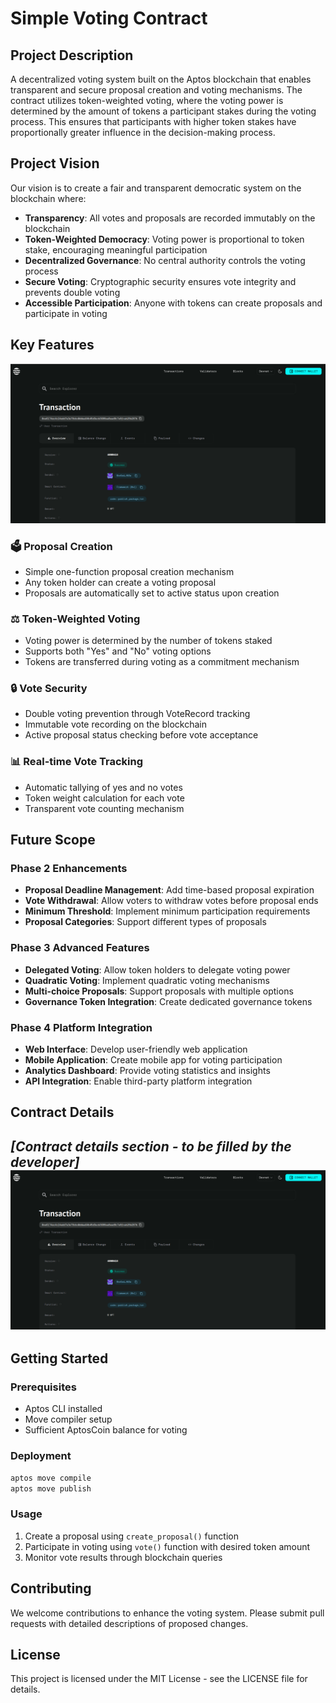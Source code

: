 # Simple Voting Contract

## Project Description

A decentralized voting system built on the Aptos blockchain that enables transparent and secure proposal creation and voting mechanisms. The contract utilizes token-weighted voting, where the voting power is determined by the amount of tokens a participant stakes during the voting process. This ensures that participants with higher token stakes have proportionally greater influence in the decision-making process.

## Project Vision

Our vision is to create a fair and transparent democratic system on the blockchain where:

- **Transparency**: All votes and proposals are recorded immutably on the blockchain
- **Token-Weighted Democracy**: Voting power is proportional to token stake, encouraging meaningful participation
- **Decentralized Governance**: No central authority controls the voting process
- **Secure Voting**: Cryptographic security ensures vote integrity and prevents double voting
- **Accessible Participation**: Anyone with tokens can create proposals and participate in voting

## Key Features
![Voting System Features](image.png)

### 🗳️ **Proposal Creation**
- Simple one-function proposal creation mechanism
- Any token holder can create a voting proposal
- Proposals are automatically set to active status upon creation

### ⚖️ **Token-Weighted Voting**
- Voting power is determined by the number of tokens staked
- Supports both "Yes" and "No" voting options
- Tokens are transferred during voting as a commitment mechanism

### 🔒 **Vote Security**
- Double voting prevention through VoteRecord tracking
- Immutable vote recording on the blockchain
- Active proposal status checking before vote acceptance

### 📊 **Real-time Vote Tracking**
- Automatic tallying of yes and no votes
- Token weight calculation for each vote
- Transparent vote counting mechanism

## Future Scope

### Phase 2 Enhancements
- **Proposal Deadline Management**: Add time-based proposal expiration
- **Vote Withdrawal**: Allow voters to withdraw votes before proposal ends
- **Minimum Threshold**: Implement minimum participation requirements
- **Proposal Categories**: Support different types of proposals

### Phase 3 Advanced Features
- **Delegated Voting**: Allow token holders to delegate voting power
- **Quadratic Voting**: Implement quadratic voting mechanisms
- **Multi-choice Proposals**: Support proposals with multiple options
- **Governance Token Integration**: Create dedicated governance tokens

### Phase 4 Platform Integration
- **Web Interface**: Develop user-friendly web application
- **Mobile Application**: Create mobile app for voting participation
- **Analytics Dashboard**: Provide voting statistics and insights
- **API Integration**: Enable third-party platform integration

## Contract Details

*[Contract details section - to be filled by the developer]*
![Voting System](image.png)
---

## Getting Started

### Prerequisites
- Aptos CLI installed
- Move compiler setup
- Sufficient AptosCoin balance for voting

### Deployment
```bash
aptos move compile
aptos move publish
```

### Usage
1. Create a proposal using `create_proposal()` function
2. Participate in voting using `vote()` function with desired token amount
3. Monitor vote results through blockchain queries

## Contributing

We welcome contributions to enhance the voting system. Please submit pull requests with detailed descriptions of proposed changes.

## License

This project is licensed under the MIT License - see the LICENSE file for details.
